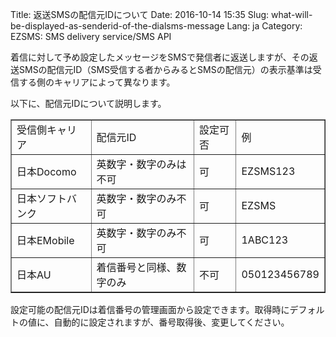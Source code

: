 Title: 返送SMSの配信元IDについて
Date: 2016-10-14 15:35
Slug: what-will-be-displayed-as-senderid-of-the-dialsms-message
Lang: ja
Category: EZSMS: SMS delivery service/SMS API

着信に対して予め設定したメッセージをSMSで発信者に返送しますが、その返送SMSの配信元ID（SMS受信する者からみるとSMSの配信元）の表示基準は受信する側のキャリアによって異なります。

以下に、配信元IDについて説明します。

<table border="1" cellpadding="1" cellspacing="1">
  <tbody>
    <tr>
      <td>受信側キャリア</td>
      <td>配信元ID</td>
      <td>設定可否</td>
      <td>例</td>
    </tr>
    <tr>
      <td>日本Docomo</td>
      <td>英数字・数字のみは不可</td>
      <td>可</td>
      <td>EZSMS123</td>
    </tr>
    <tr>
      <td>日本ソフトバンク</td>
      <td>英数字・数字のみ不可</td>
      <td>可</td>
      <td>EZSMS</td>
    </tr>
    <tr>
      <td>日本EMobile</td>
      <td>英数字・数字のみ不可</td>
      <td>可</td>
      <td>1ABC123</td>
    </tr>
    <tr>
      <td>日本AU</td>
      <td>着信番号と同様、数字のみ</td>
      <td>不可</td>
      <td>050123456789</td>
    </tr>
  </tbody>
</table>

設定可能の配信元IDは着信番号の管理画面から設定できます。取得時にデフォルトの値に、自動的に設定されますが、番号取得後、変更してください。